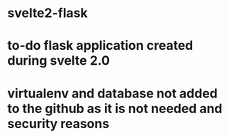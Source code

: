 # svelte2-flask
# to-do flask application created during svelte 2.0
# virtualenv and database not added to the github as it is not needed and security reasons
